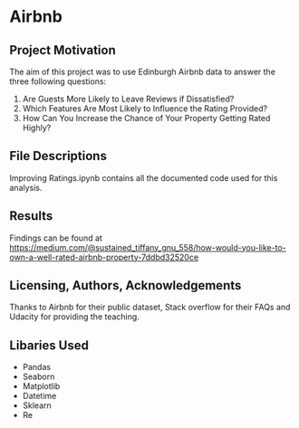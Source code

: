 # Airbnb

## Project Motivation

The aim of this project was to use Edinburgh Airbnb data to answer the three following questions: 

1. Are Guests More Likely to Leave Reviews if Dissatisfied?
2. Which Features Are Most Likely to Influence the Rating Provided?
3. How Can You Increase the Chance of Your Property Getting Rated Highly?

## File Descriptions

Improving Ratings.ipynb contains all the documented code used for this analysis. 

## Results

Findings can be found at https://medium.com/@sustained_tiffany_gnu_558/how-would-you-like-to-own-a-well-rated-airbnb-property-7ddbd32520ce

## Licensing, Authors, Acknowledgements

Thanks to Airbnb for their public dataset, Stack overflow for their FAQs and Udacity for providing the teaching. 

## Libaries Used

- Pandas
- Seaborn
- Matplotlib
- Datetime
- Sklearn
- Re
